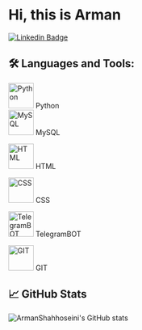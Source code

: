 # Hi, this is Arman 
[![Linkedin Badge](linkedin.com/in/arman-shahhoseini-4447152a0?utm_source=share&utm_campaign=share_via&utm_content=profile&utm_medium=android_app)](https://www.linkedin.com/in/arman-shahhoseini-4447152a0)

## 🛠️ Languages and Tools:

<img src="https://camo.githubusercontent.com/3ecea32f70403db71ae4c3818d5c64f3c0cf6a634c52224e3c3f4d7de2032a0e/68747470733a2f2f75706c6f61642e77696b696d656469612e6f72672f77696b6970656469612f636f6d6d6f6e732f7468756d622f302f30612f507974686f6e2e7376672f31383070782d507974686f6e2e7376672e706e67" alt="Python" width="50" height="50"/> Python                
<img src="https://camo.githubusercontent.com/5cfffdf01d71df29ad63ff1b76fe427c33daeaaf47cf20eecdad16bd81d78c1e/68747470733a2f2f7777772e646576656c6f7065722e636f6d2f77702d636f6e74656e742f75706c6f6164732f323032312f31302f4d7953514c2d44617461626173652d5475746f7269616c732e706e67" alt="MySQL" width="50" height="50"/> MySQL

<img src="https://i.ibb.co/fF6d0Tq/492-html5-removebg-preview.png" alt="HTML" width="50" height="50"/> HTML

<img src="https://i.ibb.co/vD6TmBM/CSS3-logo-and-wordmark-svg-removebg-preview.png" alt="CSS" width="50" height="50"/> CSS

<img src="https://i.ibb.co/N20WTtz/kisspng-telegram-bot-api-security-token-internet-bot-chatb-5af9813f13c5c9-969774171526300991081-remo.png" alt="TelegramBOT" width="50" height="50"/> TelegramBOT

<img src="https://camo.githubusercontent.com/fcafa5ebc1f5f789ae7d012a3ecd8fe7bda49516591caf7c37698f764165d880/68747470733a2f2f7777772e766563746f726c6f676f2e7a6f6e652f6c6f676f732f6769742d73636d2f6769742d73636d2d69636f6e2e737667" alt="GIT" width="50" height="50"/> GIT


## 📈 GitHub Stats

![ArmanShahhoseini's GitHub stats](https://github-readme-stats.vercel.app/api?username=arman-shahhoseini&show_icons=true&theme=radical)

